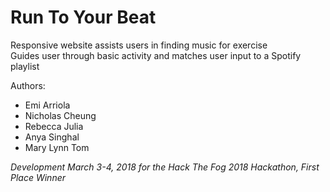 # Run To Your Beat
Responsive website assists users in finding music for exercise  
Guides user through basic activity and matches user input to a Spotify playlist

Authors:  
* Emi Arriola
* Nicholas Cheung
* Rebecca Julia
* Anya Singhal
* Mary Lynn Tom

*Development March 3-4, 2018 for the Hack The Fog 2018 Hackathon, First Place Winner*

